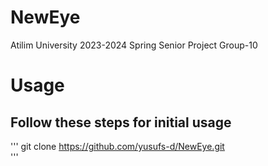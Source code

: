 # NewEye
Atilim University 2023-2024 Spring Senior Project Group-10
# Usage
## Follow these steps for initial usage
'''
git clone https://github.com/yusufs-d/NewEye.git   
'''

